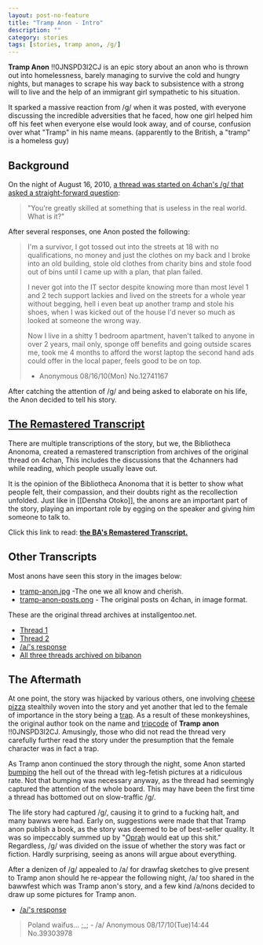 ```yaml
---
layout: post-no-feature
title: "Tramp Anon - Intro"
description: ""
category: stories
tags: [stories, tramp anon, /g/]
---
```


**Tramp Anon** !!0JNSPD3l2CJ is an epic story about an anon who is thrown out into homelessness, barely managing to survive the cold and hungry nights, but manages to scrape his way back to subsistence with a strong will to live and the help of an immigrant girl sympathetic to his situation. 

It sparked a massive reaction from /g/ when it was posted, with everyone discussing the incredible adversities that he faced, how one girl helped him off his feet when everyone else would look away, and of course, confusion over what "Tramp" in his name means. (apparently to the British, a "tramp" is a homeless guy)

## Background

On the night of August 16, 2010, [a thread was started on 4chan's /g/ that asked a straight-forward question](http://archive.installgentoo.net/cgi-board.pl/g/thread/12740705): 

> "You're greatly skilled at something that is useless in the real world. What is it?" 

After several responses, one Anon posted the following:

> I'm a survivor, I got tossed out into the streets at 18 with no qualifications, no money and just the clothes on my back and I broke into an old building, stole old clothes from charity bins and stole food out of bins until I came up with a plan, that plan failed.   
>  
> I never got into the IT sector despite knowing more than most level 1 and 2 tech support lackies and lived on the streets for a whole year without begging, hell i even beat up another tramp and stole his shoes, when I was kicked out of the house I'd never so much as looked at someone the wrong way.  
>  
> Now I live in a shitty 1 bedroom apartment, haven't talked to anyone in over 2 years, mail only, sponge off benefits and going outside scares me, took me 4 months to afford the worst laptop the second hand ads could offer in the local paper, feels good to be on top.  
> - Anonymous 08/16/10(Mon) No.12741167  

After catching the attention of /g/ and being asked to elaborate on his life, the Anon decided to tell his story.

## [The Remastered Transcript](/stories/tramp-anon/threads/001.html)

There are multiple transcriptions of the story, but we, the Bibliotheca Anonoma, created a remastered transcription from archives of the original thread on 4chan, This includes the discussions that the 4channers had while reading, which people usually leave out. 

It is the opinion of the Bibliotheca Anonoma that it is better to show what people felt, their compassion, and their doubts right as the recollection unfolded. Just like in [[Densha Otoko]], the anons are an important part of the story, playing an important role by egging on the speaker and giving him someone to talk to.

Click this link to read: **[the BA's Remastered Transcript.](/stories/tramp-anon/threads/001.html)**

## Other Transcripts

Most anons have seen this story in the images below:

* [tramp-anon.jpg](/stories/tramp-anon/tramp-anon.jpg) -The one we all know and cherish.
* [tramp-anon-posts.png](/stories/tramp-anon/tramp-anon-posts.png) - The original posts on 4chan, in image format.

These are the original thread archives at installgentoo.net.

* [Thread 1](http://archive.installgentoo.net/cgi-board.pl/g/thread/12740705)
* [Thread 2](http://archive.installgentoo.net/g/thread/12744932)
* [/a/'s response](http://archive.foolz.us/a/thread/39302939)
* [All three threads archived on bibanon](https://github.com/bibanon/bibanon/raw/master/Stories/Tramp-Anon/Tramp-Anon.7z)

## The Aftermath

At one point, the story was hijacked by various others, one involving [cheese pizza](https://github.com/bibanon/bibanon/wiki/CP) stealthily woven into the story and yet another that led to the female of importance in the story being a [trap](https://github.com/bibanon/bibanon/wiki/trap). As a result of these monkeyshines, the original author took on the name and [tripcode](https://github.com/bibanon/bibanon/wiki/tripcode) of **Tramp anon** !!0JNSPD3l2CJ. Amusingly, those who did not read the thread very carefully further read the story under the presumption that the female character was in fact a trap.

As Tramp anon continued the story through the night, some Anon started [bumping](https://github.com/bibanon/bibanon/wiki/bumping) the hell out of the thread with leg-fetish pictures at a ridiculous rate. Not that bumping was necessary anyway, as the thread had seemingly captured the attention of the whole board. This may have been the first time a thread has bottomed out on slow-traffic /g/.

The life story had captured /g/, causing it to grind to a fucking halt, and many bawws were had. Early on, suggestions were made that that Tramp anon publish a book, as the story was deemed to be of best-seller quality. It was so impeccably summed up by "[Oprah](https://github.com/bibanon/bibanon/wiki/Oprah) would eat up this shit." Regardless, /g/ was divided on the issue of whether the story was fact or fiction. Hardly surprising, seeing as anons will argue about everything.

After a denizen of /g/ appealed to /a/ for drawfag sketches to give present to Tramp anon should he re-appear the following night, /a/ too shared in the bawwfest which was Tramp anon's story, and a few kind /a/nons decided to draw up some pictures for Tramp anon.

* [/a/'s response](http://archive.foolz.us/a/thread/39302939)

> Poland waifus... ;_; - /a/ Anonymous 08/17/10(Tue)14:44 No.39303978